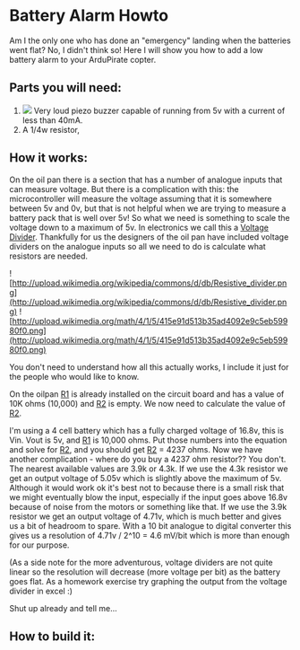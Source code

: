 # Battery Alarm Howto #

Am I the only one who has done an "emergency" landing when the batteries went flat? No, I didn't think so! Here I will show you how to add a low battery alarm to your ArduPirate copter.


## Parts you will need: ##

  1. [![](http://www.jaycar.com.au/products_uploaded/product_96.jpg)](http://www.jaycar.com.au/productView.asp?ID=AB3456) Very loud piezo buzzer capable of running from 5v with a current of less than 40mA.
  1. A 1/4w resistor,


## How it works: ##

On the oil pan there is a section that has a number of analogue inputs that can measure voltage. But there is a complication with this: the microcontroller will measure the voltage assuming that it is somewhere between 5v and 0v, but that is not helpful when we are trying to measure a battery pack that is well over 5v! So what we need is something to scale the voltage down to a maximum of 5v. In electronics we call this a [Voltage Divider](http://en.wikipedia.org/wiki/Voltage_divider). Thankfully for us the designers of the oil pan have included voltage dividers on the analogue inputs so all we need to do is calculate what resistors are needed.

![http://upload.wikimedia.org/wikipedia/commons/d/db/Resistive_divider.png](http://upload.wikimedia.org/wikipedia/commons/d/db/Resistive_divider.png) ![http://upload.wikimedia.org/math/4/1/5/415e91d513b35ad4092e9c5eb59980f0.png](http://upload.wikimedia.org/math/4/1/5/415e91d513b35ad4092e9c5eb59980f0.png)

You don't need to understand how all this actually works, I include it just for the people who would like to know.

On the oilpan [R1](https://code.google.com/p/ardupirates/source/detail?r=1) is already installed on the circuit board and has a value of 10K ohms (10,000) and [R2](https://code.google.com/p/ardupirates/source/detail?r=2) is empty. We now need to calculate the value of [R2](https://code.google.com/p/ardupirates/source/detail?r=2).

I'm using a 4 cell battery which has a fully charged voltage of 16.8v, this is Vin. Vout is 5v, and [R1](https://code.google.com/p/ardupirates/source/detail?r=1) is 10,000 ohms. Put those numbers into the equation and solve for [R2](https://code.google.com/p/ardupirates/source/detail?r=2), and you should get [R2](https://code.google.com/p/ardupirates/source/detail?r=2) = 4237 ohms. Now we have another complication - where do you buy a 4237 ohm resistor?? You don't. The nearest available values are 3.9k or 4.3k. If we use the 4.3k resistor we get an output voltage of 5.05v which is slightly above the maximum of 5v. Although it would work ok it's best not to because there is a small risk that we might eventually blow the input, especially if the input goes above 16.8v because of noise from the motors or something like that. If we use the 3.9k resistor we get an output voltage of 4.71v, which is much better and gives us a bit of headroom to spare. With a 10 bit analogue to digital converter this gives us a resolution of 4.71v / 2^10 = 4.6 mV/bit which is more than enough for our purpose.

(As a side note for the more adventurous, voltage dividers are not quite linear so the resolution will decrease (more voltage per bit) as the battery goes flat. As a homework exercise try graphing the output from the voltage divider in excel :)


Shut up already and tell me...
## How to build it: ##